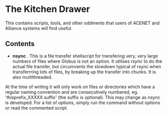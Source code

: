 # The Kitchen Drawer
This contains scripts, tools, and other oddments that users of ACENET and Alliance systems will find useful. 

Contents
--------
* **nsync** . This is a file transfer shellscript for transfering very, very large numbers of files where Globus 
is not an option. It utilises *rsync* to do the actual file transfer, but circumvents the slowdown typical of rsync
when transferrring lots of files, by breaking up the transfer into chunks. It is also multithreaded.

At the time of writing it will only work on files or directories which have a regular naming convention and are consecutively
numbered, eg. 'thisprefix_XXXXX.suffix' (the suffix is optional). This may change as nsync is developed. For a list of options, 
simply run the command without options or read the commented script.
